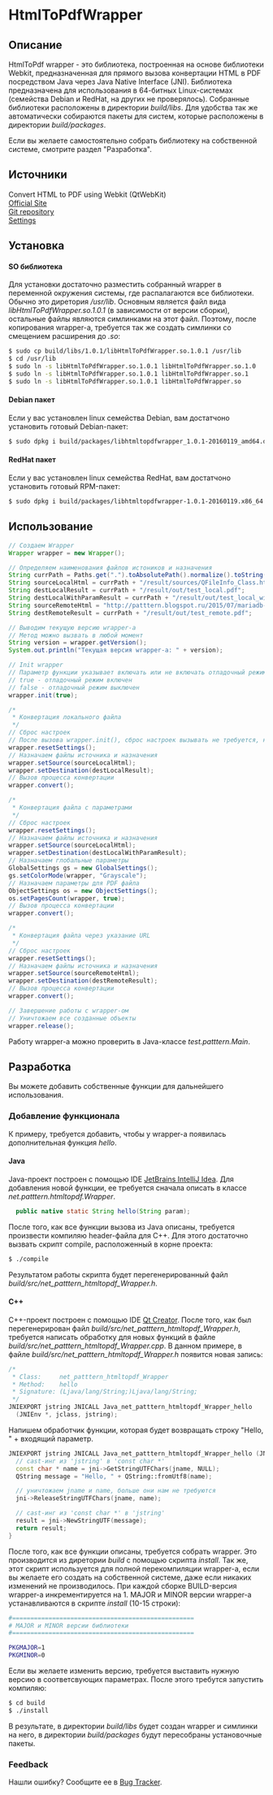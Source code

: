 # HtmlToPdfWrapper

## Описание

HtmlToPdf wrapper - это библиотека, построенная на основе библиотеки Webkit, предназначенная для прямого вызова конвертации HTML в PDF посредством Java
через Java Native Interface (JNI). Библиотека предназначена для использования в 64-битных Linux-системах (семейства Debian и RedHat, на других не проверялось).
Собранные библиотеки расположены в директории _build/libs_. Для удобства так же автоматически собираются пакеты для систем, которые расположены
в директории _build/packages_.

Если вы желаете самостоятельно собрать библиотеку на собственной системе, смотрите раздел "Разработка".

## Источники

Convert HTML to PDF using Webkit (QtWebKit)<br>
[Official Site](http://wkhtmltopdf.org/)<br>
[Git repository](https://github.com/wkhtmltopdf/wkhtmltopdf)<br>
[Settings](http://wkhtmltopdf.org/libwkhtmltox/pagesettings.html)

## Установка

#### SO библиотека

Для установки достаточно разместить собранный wrapper в переменной окружения системы, где распалагаются все библиотеки. Обычно это диретория _/usr/lib_.
Основным является файл вида _libHtmlToPdfWrapper.so.1.0.1_ (в зависимости от версии сборки), остальные файлы являются симлинками на этот файл.
Поэтому, после копирования wrapper-а, требуется так же создать симлинки со смещением расширения до _.so_:

``` bash
$ sudo cp build/libs/1.0.1/libHtmlToPdfWrapper.so.1.0.1 /usr/lib
$ cd /usr/lib
$ sudo ln -s libHtmlToPdfWrapper.so.1.0.1 libHtmlToPdfWrapper.so.1.0
$ sudo ln -s libHtmlToPdfWrapper.so.1.0.1 libHtmlToPdfWrapper.so.1
$ sudo ln -s libHtmlToPdfWrapper.so.1.0.1 libHtmlToPdfWrapper.so
```

#### Debian пакет

Если у вас установлен linux семейства Debian, вам достатчоно установить готовый Debian-пакет:

``` bash
$ sudo dpkg i build/packages/libhtmltopdfwrapper_1.0.1-20160119_amd64.deb
```

#### RedHat пакет

Если у вас установлен linux семейства RedHat, вам достатчоно установить готовый RPM-пакет:

``` bash
$ sudo dpkg i build/packages/libhtmltopdfwrapper-1.0.1-20160119.x86_64.rpm
```

## Использование

``` java
// Создаем Wrapper
Wrapper wrapper = new Wrapper();

// Определяем наименования файлов истоников и назначения
String currPath = Paths.get(".").toAbsolutePath().normalize().toString();
String sourceLocalHtml = currPath + "/result/sources/QFileInfo_Class.html";
String destLocalResult = currPath + "/result/out/test_local.pdf";
String destLocalWithParamResult = currPath + "/result/out/test_local_with_param.pdf";
String sourceRemoteHtml = "http://patttern.blogspot.ru/2015/07/mariadb-nginx-php-fpm-centos-7-page5.html";
String destRemoteResult = currPath + "/result/out/test_remote.pdf";

// Выводим текущую версию wrapper-а
// Метод можно вызвать в любой момент
String version = wrapper.getVersion();
System.out.println("Текущая версия wrapper-а: " + version);

// Init wrapper
// Параметр функции указывает включать или не включать отладочный режим:
// true - отладочный режим включен
// false - отладочный режим выключен
wrapper.init(true);

/*
 * Конвертация локального файла
 */
// Сброс настроек
// После вызова wrapper.init(), сброс настроек вызывать не требуется, но ошибкой не будет.
wrapper.resetSettings();
// Назначаем файлы источника и назначения
wrapper.setSource(sourceLocalHtml);
wrapper.setDestination(destLocalResult);
// Вызов процесса конвертации
wrapper.convert();

/*
 * Конвертация файла с параметрами
 */
// Сброс настроек
wrapper.resetSettings();
// Назначаем файлы источника и назначения
wrapper.setSource(sourceLocalHtml);
wrapper.setDestination(destLocalWithParamResult);
// Назначаем глобальные параметры
GlobalSettings gs = new GlobalSettings();
gs.setColorMode(wrapper, "Grayscale");
// Назначаем параметры для PDF файла
ObjectSettings os = new ObjectSettings();
os.setPagesCount(wrapper, true);
// Вызов процесса конвертации
wrapper.convert();

/*
 * Конвертация файла через указание URL
 */
// Сброс настроек
wrapper.resetSettings();
// Назначаем файлы источника и назначения
wrapper.setSource(sourceRemoteHtml);
wrapper.setDestination(destRemoteResult);
// Вызов процесса конвертации
wrapper.convert();

// Завершение работы с wrapper-ом
// Уничтожаем все созданные объекты
wrapper.release();
```

Работу wrapper-а можно проверить в Java-классе _test.patttern.Main_.

## Разработка

Вы можете добавить собственные функции для дальнейшего использования.

### Добавление функционала

К примеру, требуется добавить, чтобы у wrapper-а появилась дополнительная функция _hello_.

#### Java

Java-проект построен с помощью IDE [JetBrains IntelliJ Idea](https://www.jetbrains.com/idea/).
Для добавления новой функции, ее требуется сначала описать в классе _net.patttern.htmltopdf.Wrapper_.

``` java
  public native static String hello(String param);
```

После того, как все функции вызова из Java описаны, требуется произвести компиляю header-файла для C++. Для этого достаточно вызвать скрипт compile,
расположенный в корне проекта:

``` bash
$ ./compile
```

Результатом работы скрипта будет перегенерированный файл _build/src/net_patttern_htmltopdf_Wrapper.h_.

#### C++

C++-проект построен с помощью IDE [Qt Creator](http://www.qt.io/ru/download-open-source/).
После того, как был перегенерирован файл _build/src/net_patttern_htmltopdf_Wrapper.h_, требуется написать обработку для новых функций в файле
_build/src/net_patttern_htmltopdf_Wrapper.cpp_. В данном примере, в файле _build/src/net_patttern_htmltopdf_Wrapper.h_ появится новая запись:

``` cpp
/*
 * Class:     net_patttern_htmltopdf_Wrapper
 * Method:    hello
 * Signature: (Ljava/lang/String;)Ljava/lang/String;
 */
JNIEXPORT jstring JNICALL Java_net_patttern_htmltopdf_Wrapper_hello
  (JNIEnv *, jclass, jstring);
```

Напишем обработчик функции, которая будет возвращать строку "Hello, " + входящий параметр.

``` cpp
JNIEXPORT jstring JNICALL Java_net_patttern_htmltopdf_Wrapper_hello (JNIEnv * jni, jclass jclass, jstring jname) {
  // cast-инг из 'jstring' в 'const char *'
  const char * name = jni->GetStringUTFChars(jname, NULL);
  QString message = "Hello, " + QString::fromUtf8(name);

  // уничтожаем jname и name, больше они нам не требуются
  jni->ReleaseStringUTFChars(jname, name);

  // cast-инг из 'const char *' в 'jstring'
  result = jni->NewStringUTF(message);
  return result;
}
```

После того, как все функции описаны, требуется собрать wrapper. Это производится из диретории _build_ с помощью скрипта _install_. Так же, этот скрипт
используется для полной перекомпиляции wrapper-а, если вы желаете его создать на собственной системе, даже если никаких изменений не производилось.
При каждой сборке BUILD-версия wrapper-а инкрементируется на 1. MAJOR и MINOR версии wrapper-а устанавливаются в скрипте _install_ (10-15 строки):

``` bash
#==================================================
# MAJOR и MINOR версии библиотеки
#==================================================

PKGMAJOR=1
PKGMINOR=0
```

Если вы желаете изменить версию, требуется выставить нужную версию в соответсвующих параметрах. После этого требутся запустить компиляю: 

``` bash
$ cd build
$ ./install
```

В результате, в директории _build/libs_ будет создан wrapper и симлинки на него, в директории _build/packages_ будут пересобраны установочные пакеты.

### Feedback

Нашли ошибку? Сообщите ее в [Bug Tracker](https://github.com/Patttern/HtmlToPdfWrapper/issues).
